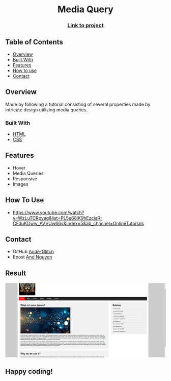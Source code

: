 <h1 align="center">Media Query</h1>
<div align="center">
  <h3>
    <a href="https://ande-glitch.github.io/homepage/">
      Link to project
    </a>
  </h3>
</div>
<!-- TABLE OF CONTENTS -->

## Table of Contents

- [Overview](#overview)
- [Built With](#built-with)
- [Features](#features)
- [How to use](#how-to-use)
- [Contact](#contact)

<!-- OVERVIEW -->
## Overview
Made by following a tutorial consisting of several properties made by intricate design utilizing media queries.

### Built With
- [HTML](https://www.w3schools.com/html/)
- [CSS](https://www.w3schools.com/css/default.asp)

## Features
- Hover
- Media Queries
- Responsive
- Images

## How To Use

- https://www.youtube.com/watch?v=WzLuTCRpvag&list=PL5e68lK9hEzciaR-CFduKDww_AVVUw66y&index=5&ab_channel=OnlineTutorials

## Contact
- GitHub [Ande-Glitch](https://github.com/Ande-glitch)
- Epost [And Nguyen](mailto:andnguyen24@outlook.com)

## Result

![Image_1](./Images/brunch.png)

## Happy coding!
